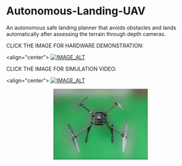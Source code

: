 # Autonomous-Landing-UAV

An autonomous safe landing planner that avoids obstacles and lands automatically after assessing the terrain through depth cameras.

CLICK THE IMAGE FOR HARDWARE DEMONSTRATION:

<align="center">
[![IMAGE_ALT](https://img.youtube.com/vi/pO-g0E1Fz34/0.jpg)](https://www.youtube.com/watch?v=pO-g0E1Fz34)

CLICK THE IMAGE FOR SIMULATION VIDEO:

<align="center">
[![IMAGE_ALT](https://img.youtube.com/vi/377WQKVdjBY/0.jpg)](https://www.youtube.com/watch?v=377WQKVdjBY)

<p align="center">
  <img src="https://github.com/manoharbhat/Autonomous-Landing-UAV/blob/master/drone.jpg" width=50% height=50%>
</p> 
